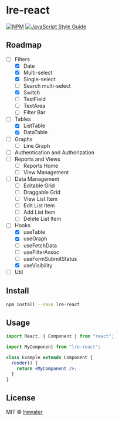 # lre-react

>

[![NPM](https://img.shields.io/npm/v/lre-react.svg)](https://www.npmjs.com/package/lre-react) [![JavaScript Style Guide](https://img.shields.io/badge/code_style-standard-brightgreen.svg)](https://standardjs.com)

## Roadmap

- [ ] Filters
  - [x] Date
  - [x] Multi-select
  - [x] Single-select
  - [ ] Search multi-select
  - [x] Switch
  - [ ] TextField
  - [ ] TextArea
  - [ ] Filter Bar
- [ ] Tables
  - [x] ListTable
  - [x] DataTable
- [ ] Graphs
  - [ ] Line Graph
- [ ] Authentication and Authorization
- [ ] Reports and Views
  - [ ] Reports Home
  - [ ] View Management
- [ ] Data Management
  - [ ] Editable Grid
  - [ ] Draggable Grid
  - [ ] View List Item
  - [ ] Edit List Item
  - [ ] Add List Item
  - [ ] Delete List Item
- [ ] Hooks
  - [x] useTable
  - [x] useGraph
  - [ ] useFetchData
  - [ ] useFilterAssoc
  - [ ] useFormSubmitStatus
  - [x] useVisibility
- [ ] Util

## Install

```bash
npm install --save lre-react
```

## Usage

```jsx
import React, { Component } from "react";

import MyComponent from "lre-react";

class Example extends Component {
  render() {
    return <MyComponent />;
  }
}
```

## License

MIT © [lrewater](https://github.com/lrewater)
